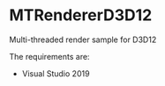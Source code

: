 # MTRendererD3D12
Multi-threaded render sample for D3D12

The requirements are:

* Visual Studio 2019

